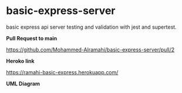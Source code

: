 # basic-express-server
 
 basic express api server testing and validation with jest and supertest.
 
**Pull Request to main**

 https://github.com/Mohammed-Alramahi/basic-express-server/pull/2
 
**Heroko link**

https://ramahi-basic-express.herokuapp.com/

**UML Diagram**

